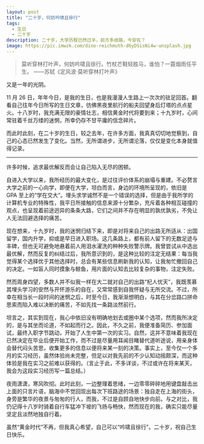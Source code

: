 ```yaml
---
layout: post
title: "二十岁，何妨吟啸且徐行"
tags:
  - 生日
  - 二十岁
description: 二十岁，大学历程已然过半，前方多歧路，今安在？
image: https://pic.imwzk.com/dino-reichmuth-d6yDSisNi4w-unsplash.jpg
---
```


> 莫听穿林打叶声，何妨吟啸且徐行。竹杖芒鞋轻胜马，谁怕？一蓑烟雨任平生。 ——苏轼《定风波·莫听穿林打叶声》

又是一年的光阴。

11 月 26 日，年年今日，是我的生日，也是我漫漫人生路上一次次的驻足回首。翻看自己往年今日所写的生日文章，彷佛黑夜里航行的船夫回望身后灯塔的点点星火。十八岁时，我充满无限的豪情壮志，相信黄金时代将要到来；十九岁时，心间常驻着千丝万缕的迷惘，所幸仍存不甘平庸的信念碎片。

而此时此刻，在二十岁的生日，较之去年，在许多方面，我真真切切地觉察到，自己的心态已然发生了变化。当然，无所谓进步，无所谓沦落，仅仅是变化本身就值得记录。

---

许多时候，追求最优解反而会让自己陷入无尽的困顿。

自进入大学以来，我所经历的最大变化，是过往评价体系的崩塌与重建。不必赘言大学之前的一心向学，即便在大学，坦白而言，身边的环境所呈现的，依旧是 GPA 至上的“学在交大”。埋头求学诚然不是一个错误的选择，但是由于我所学的计算机专业的特殊性，我平日所接触的信息来源十分繁杂，充斥着各种相互碰撞的观点，也呈现着前途迥异的条条大路，它们之间并不存在明显的孰优孰劣，不免让人无法回避选择的痛苦。

现在想来，十九岁时，我的迷惘归结下来，即是对将来自己的出路无所适从：出国留学，国内升学，抑或是早日进入职场。这几条路上，都有前人留下的无数足迹与丰碑，但也无可避免地悬着前人用泪水濯洗的种种失败警示牌。我曾尝试从中选出最优解，然而反复的纠结过后，我所意识到的，是这种比较的注定无结果：每当我觉得某个选择优于其他选择时，总会有某些信息刷新我的认知，让我匆忙撤回自己的决定。一如盲人同时摸象与鲸鱼，用片面的认知去比较复杂的事物，注定失败。

然而周身四望，多数人并不似我一样在大二就对自己的出路“杞人忧天”，我既羡慕其埋头学习的安然与开怀游乐的自在，又常常感到自我怀疑与无所交流。不过，所幸在相当长一段时间的迷惘之后，时至今日，我渐渐想明白，与其在分岔路口拼命思索而陷入难以决断的痛苦，不如先找一条路淡然前行。

坦言之，其实到现在，我心中依旧没有明确地划去或圈中某个选项，然而我所决定的，是与其坐而论道，不如起而行之。因此，不久之前，我便准备简历、参加面试，最终入职字节跳动，开始了人生中第一次的实习。自然，这并不意味着我现在已然决定在毕业后便开始工作，而不过是尽量用耳闻目睹替代道听途说，用亲身体会替代闷头苦思，收集更多的信息以便将来某一刻的决策。事实上，至今仅一个多月的实习经历，虽然体验尚未完整，但足以对我先前的不少认知动摇颇深，而这种体验是我在实习之前难以获得的。（言止于此，不多详谈，不过或许在将来某天，我会为这段实习经历写一篇总结。）

夜雨潇潇，寒风吹彻。此时此刻，一边整理着思绪，一边零零碎碎地用键盘敲击出上面的只言片语，脑海中不觉回现出每次下班路途的场景：独自走在上海的街头，身旁是繁华的夜景与匆匆的行人，而我，不过是自顾自地快步向前。与之对比，我仍记得十八岁时骑着自行车猛冲下坡的飞扬与畅快，然而现在的我，确实只能尽量坚定且淡然地独自行着。

虽然“黄金时代”不再，但我真心希望，自己可以“吟啸且徐行”。二十岁，祝自己生日快乐。
